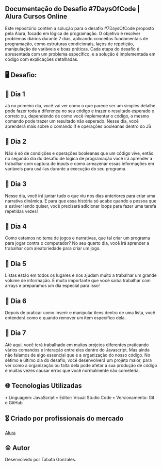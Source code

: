 ## Documentação do Desafio #7DaysOfCode | Alura Cursos Online

Este repositório contém a solução para o desafio #7DaysOfCode proposto pela Alura, focado em lógica de programação. O objetivo é resolver problemas diários durante 7 dias, aplicando conceitos fundamentais de programação, como estruturas condicionais, laços de repetição, manipulação de variáveis e boas práticas.
Cada etapa do desafio é apresentada com um problema específico, e a solução é implementada em código com explicações detalhadas.


## 🖥️ Desafio: 

## 📅 Dia 1
Já no primeiro dia, você vai ver como o que parece ser um simples detalhe pode fazer toda a diferença no seu código e trazer o resultado esperado e correto ou, dependendo de como você implementar o código, o mesmo comando pode trazer um resultado não esperado. Nesse dia, você aprenderá mais sobre o comando if e operações booleanas dentro do JS

## 📅 Dia 2
Não é só de condições e operações booleanas que um código vive, então no segundo dia do desafio de lógica de programação você irá aprender a trabalhar com captura de inputs e como armazenar essas informações em variáveis para usá-las durante a execução do seu programa.

## 📅 Dia 3
Nesse dia, você irá juntar tudo o que viu nos dias anteriores para criar uma narrativa dinâmica. E para que essa história só acabe quando a pessoa que a estiver lendo quiser, você precisará adicionar loops para fazer uma tarefa repetidas vezes!

## 📅 Dia 4
Como estamos no tema de jogos e narrativas, que tal criar um programa para jogar contra o computador? No seu quarto dia, você irá aprender a trabalhar com aleatoriedade para criar um jogo.

## 📅 Dia 5
Listas estão em todos os lugares e nos ajudam muito a trabalhar um grande volume de informação. É muito importante que você saiba trabalhar com arrays e preparamos um dia especial para isso!

## 📅 Dia 6
Depois de praticar como inserir e manipular itens dentro de uma lista, você entenderá como e quando remover um item específico dela.

## 📅 Dia 7
Até aqui, você terá trabalhado em muitos projetos diferentes praticando vários comandos e interação entre eles dentro do Javascript. Mas ainda não falamos de algo essencial que é a organização do nosso código. No sétimo e último dia do desafio, você desenvolverá um projeto maior, para ver como a organização ou falta dela pode afetar a sua produção de código e muitas vezes causar erros que você normalmente não cometeria.

## 🌐 Tecnologias Utilizadas

•	Linguagem: JavaScript 
•	Editor: Visual Studio Code
•	Versionamento: Git e GitHub

## 🎖️ Criado por profissionais do mercado

[Alura](https://7daysofcode.io/matricula/logica-programacao)

## ©️ Autor

Desenvolvido por Tabata Gonzales.







